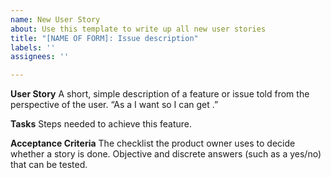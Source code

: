 ```yaml
---
name: New User Story
about: Use this template to write up all new user stories
title: "[NAME OF FORM]: Issue description"
labels: ''
assignees: ''

---
```


**User Story**
A short, simple description of a feature or issue told from the perspective of the user.
“As a <user role> I want <this action> so I can get <this value>.” 

**Tasks**
Steps needed to achieve this feature. 

**Acceptance Criteria**
The checklist the product owner uses to decide whether a story is done. Objective and discrete answers (such as a yes/no) that can be tested.
